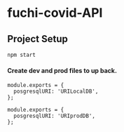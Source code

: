 # fuchi-covid-API

## Project Setup
```
npm start
```

#### Create dev and prod files to up back.
```
module.exports = {
  posgresqlURI: 'URILocalDB',
};
```
```
module.exports = {
  posgresqlURI: 'URIprodDB',
};
```

